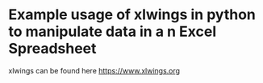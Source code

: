# Example usage of xlwings in python to manipulate data in a n Excel Spreadsheet

xlwings can be found here
https://www.xlwings.org


